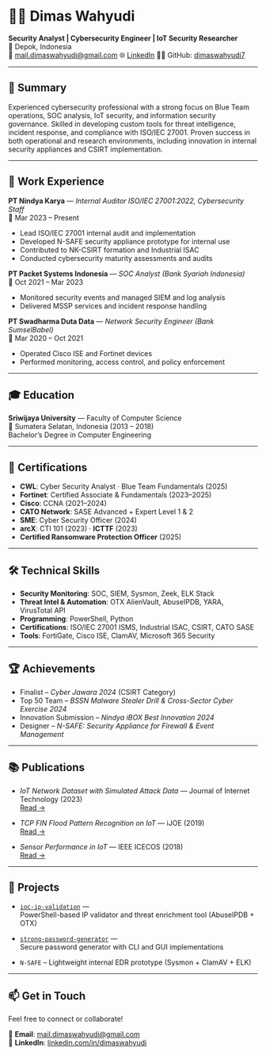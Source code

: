 # 👨‍💻 Dimas Wahyudi

**Security Analyst | Cybersecurity Engineer | IoT Security Researcher**  
📍 Depok, Indonesia  
📧 mail.dimaswahyudi@gmail.com 
🌐 [LinkedIn](https://www.linkedin.com/in/dimaswahyudi/)
🧑‍💻 GitHub: [dimaswahyudi7](https://github.com/dimaswahyudi7)

---

## 🧠 Summary

Experienced cybersecurity professional with a strong focus on Blue Team operations, SOC analysis, IoT security, and information security governance. Skilled in developing custom tools for threat intelligence, incident response, and compliance with ISO/IEC 27001. Proven success in both operational and research environments, including innovation in internal security appliances and CSIRT implementation.

---

## 🏢 Work Experience

**PT Nindya Karya** — *Internal Auditor ISO/IEC 27001:2022, Cybersecurity Staff*  
📅 Mar 2023 – Present  
- Lead ISO/IEC 27001 internal audit and implementation  
- Developed N-SAFE security appliance prototype for internal use  
- Contributed to NK-CSIRT formation and Industrial ISAC  
- Conducted cybersecurity maturity assessments and audits

**PT Packet Systems Indonesia** — *SOC Analyst (Bank Syariah Indonesia)*  
📅 Oct 2021 – Mar 2023  
- Monitored security events and managed SIEM and log analysis  
- Delivered MSSP services and incident response handling

**PT Swadharma Duta Data** — *Network Security Engineer (Bank SumselBabel)*  
📅 Mar 2020 – Oct 2021  
- Operated Cisco ISE and Fortinet devices  
- Performed monitoring, access control, and policy enforcement

---

## 🎓 Education

**Sriwijaya University** — Faculty of Computer Science  
📍 Sumatera Selatan, Indonesia (2013 – 2018)  
Bachelor’s Degree in Computer Engineering

---

## 🧾 Certifications

- **CWL**: Cyber Security Analyst · Blue Team Fundamentals (2025)  
- **Fortinet**: Certified Associate & Fundamentals (2023–2025)  
- **Cisco**: CCNA (2021–2024)  
- **CATO Network**: SASE Advanced + Expert Level 1 & 2  
- **SME**: Cyber Security Officer (2024)  
- **arcX**: CTI 101 (2023) · **ICTTF** (2023)  
- **Certified Ransomware Protection Officer** (2025)

---

## 🛠 Technical Skills

- **Security Monitoring**: SOC, SIEM, Sysmon, Zeek, ELK Stack  
- **Threat Intel & Automation**: OTX AlienVault, AbuseIPDB, YARA, VirusTotal API  
- **Programming**: PowerShell, Python  
- **Certifications**: ISO/IEC 27001 ISMS, Industrial ISAC, CSIRT, CATO SASE  
- **Tools**: FortiGate, Cisco ISE, ClamAV, Microsoft 365 Security

---

## 🏆 Achievements

- Finalist – *Cyber Jawara 2024* (CSIRT Category)  
- Top 50 Team – *BSSN Malware Stealer Drill & Cross-Sector Cyber Exercise 2024*  
- Innovation Submission – *Nindya iBOX Best Innovation 2024*  
- Designer – *N-SAFE: Security Appliance for Firewall & Event Management*

---

## 📚 Publications

- *IoT Network Dataset with Simulated Attack Data* — Journal of Internet Technology (2023)  
  [Read →](https://jit.ndhu.edu.tw/article/view/2874)

- *TCP FIN Flood Pattern Recognition on IoT* — iJOE (2019)  
  [Read →](https://online-journals.org/index.php/i-joe/article/view/9848)

- *Sensor Performance in IoT* — IEEE ICECOS (2018)  
  [Read →](https://ieeexplore.ieee.org/abstract/document/8605265)

---

## 🚀 Projects

- [`ioc-ip-validation`](https://github.com/dimaswahyudi7/ioc-ip-validation) —  
  PowerShell-based IP validator and threat enrichment tool (AbuseIPDB + OTX)

- [`strong-password-generator`](https://github.com/dimaswahyudi7/strong-password-generator) —  
  Secure password generator with CLI and GUI implementations

- `N-SAFE` – Lightweight internal EDR prototype (Sysmon + ClamAV + ELK)

---

## 📫 Get in Touch

Feel free to connect or collaborate!

📧 **Email**: mail.dimaswahyudi@gmail.com  
🔗 **LinkedIn**: [linkedin.com/in/dimaswahyudi](https://www.linkedin.com/in/dimaswahyudi/)
